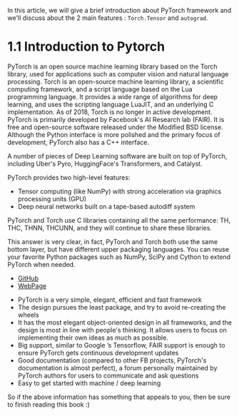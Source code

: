 In this article, we will give a brief introduction about PyTorch framework and we'll discuss about the 2 main features : `Torch.Tensor` and `autograd`.
 
# 1.1 Introduction to Pytorch


PyTorch is an open source machine learning library based on the Torch library, used for applications such as computer vision and natural language processing.
Torch is an open-source machine learning library, a scientific computing framework, and a script language based on the Lua programming language. It provides a wide range of algorithms for deep learning, and uses the scripting language LuaJIT, and an underlying C implementation. As of 2018, Torch is no longer in active development. PyTorch is primarily developed by Facebook's AI Research lab (FAIR). It is free and open-source software released under the Modified BSD license. Although the Python interface is more polished and the primary focus of development, PyTorch also has a C++ interface.

A number of pieces of Deep Learning software are built on top of PyTorch, including Uber's Pyro, HuggingFace's Transformers, and Catalyst.

PyTorch provides two high-level features:

  - Tensor computing (like NumPy) with strong acceleration via graphics processing units (GPU)
  - Deep neural networks built on a tape-based autodiff system


PyTorch and Torch use C libraries containing all the same performance: TH, THC, THNN, THCUNN, and they will continue to share these libraries.

This answer is very clear, in fact, PyTorch and Torch both use the same bottom layer, but have different upper packaging languages.
You can reuse your favorite Python packages such as NumPy, SciPy and Cython to extend PyTorch when needed.

- [GitHub](https://github.com/pytorch/pytorch)
- [WebPage](https://pytorch.org/)

<!---
## 1.1.1 Compare PyTorch and Tensorflow
There is no susch thing as what's the best framework, but only which is more  suitable. [This article](https://zhuanlan.zhihu.com/p/28636490) has a simple comparison, so I wo n’t go into details here.
And the technology is developed, and the comparison is not absolute. 
For example, Tensorflow introduced the Eager Execution mechanism to implement dynamic graphs in version 1.5, PyTorch visualization, windows support, and tensor flips along the dimension have all been issues. Not a problem.
-->

- PyTorch is a very simple, elegant, efficient and fast framework
- The design pursues the least package, and try to avoid re-creating the wheels
- It has the most elegant object-oriented design in all frameworks, and the design is most in line with people's thinking. It allows users to focus on implementing their own ideas as much as possible.
- Big  support, similar to Google ’s Tensorflow, FAIR support is enough to ensure PyTorch gets continuous development updates
- Good documentation (compared to other FB projects, PyTorch's documentation is almost perfect), a forum personally maintained by PyTorch authors for users to communicate and ask questions
- Easy to get started with machine / deep learning

So if the above information has something that appeals to you, then be sure to finish reading this book :)

